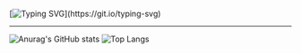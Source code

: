 [![Typing SVG](https://readme-typing-svg.demolab.com?font=Fira+Code&pause=1000&random=false&width=435&lines=Hello!+I'm+yuha!)](https://git.io/typing-svg)

-----


![Anurag's GitHub stats](https://github-readme-stats.vercel.app/api?username=yuha00e&show_icons=true&theme=nightowl)
![Top Langs](https://github-readme-stats.vercel.app/api/top-langs/?username=yuha00e&layout=compact&theme=nightowl)





<!--
**yuha00e/yuha00e** is a ✨ _special_ ✨ repository because its `README.md` (this file) appears on your GitHub profile.

Here are some ideas to get you started:

- 🔭 I’m currently working on ...
- 🌱 I’m currently learning ...
- 👯 I’m looking to collaborate on ...
- 🤔 I’m looking for help with ...
- 💬 Ask me about ...
- 📫 How to reach me: ...
- 😄 Pronouns: ...
- ⚡ Fun fact: ...
-->
